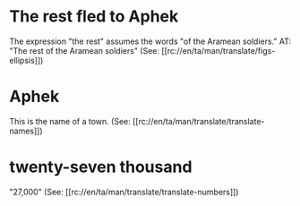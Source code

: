 # The rest fled to Aphek

The expression "the rest" assumes the words "of the Aramean soldiers." AT: "The rest of the Aramean soldiers" (See: [[rc://en/ta/man/translate/figs-ellipsis]])

# Aphek

This is the name of a town. (See: [[rc://en/ta/man/translate/translate-names]])

# twenty-seven thousand

"27,000" (See: [[rc://en/ta/man/translate/translate-numbers]])

